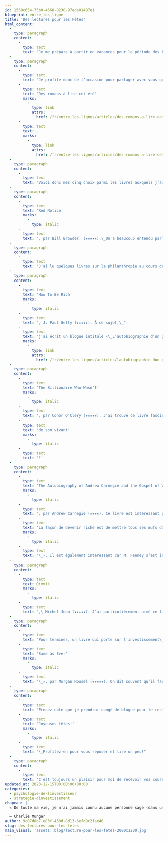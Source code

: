 ```yaml
---
id: 1560c654-75b0-4668-8230-97ede01497e1
blueprint: entre_les_ligne
title: 'Des lectures pour les Fêtes'
html_content:
  -
    type: paragraph
    content:
      -
        type: text
        text: 'Je me prépare à partir en vacances pour la période des Fêtes. Je vous avouerai que ça fera du bien de passer du temps à la chaleur avec ma famille à penser à autre chose que la Bourse. En plus de jouer au tennis, je compte bien m’asseoir souvent (et longtemps) sur une chaise de plage à lire! Et pour bien me sortir du champ boursier et des affaires, je prévois éviter les livres sur la Bourse et la gestion d’entreprise. Les romans seront à l’ordre du jour!'
  -
    type: paragraph
    content:
      -
        type: text
        text: "Je profite donc de l’occasion pour partager avec vous quelques livres que j’ai lus au cours des derniers mois et que j’ai particulièrement appréciés. J’avais d’ailleurs écrit un blogue semblable en juin dernier pour la période estivale\_:\_"
      -
        type: text
        text: 'Des romans à lire cet été'
        marks:
          -
            type: link
            attrs:
              href: /fr/entre-les-lignes/articles/des-romans-a-lire-cet-ete/
      -
        type: text
        text: .
        marks:
          -
            type: link
            attrs:
              href: /fr/entre-les-lignes/articles/des-romans-a-lire-cet-ete/
  -
    type: paragraph
    content:
      -
        type: text
        text: "Voici donc mes cinq choix parmi les livres auxquels j’ai attribué une cote de quatre étoiles ou plus (sur cinq). Prenez note que j’essaie toujours de lire un livre dans sa version originale, française ou anglaise, et non pas des traductions. J’imagine que certains de ces livres sont disponibles en français et en anglais\_:"
  -
    type: paragraph
    content:
      -
        type: text
        text: 'Red Notice'
        marks:
          -
            type: italic
      -
        type: text
        text: ", par Bill Browder, (★★★★★).\_On a beaucoup entendu parler de la Russie et de son système autocratique depuis l’éclatement de la guerre russo-ukrainienne il y bientôt trois ans. Si vous voulez mieux comprendre comment ça se passe en Russie, ce livre est à la fois divertissant et très instructif sur les rouages politiques et économiques de la Russie de Poutine."
  -
    type: paragraph
    content:
      -
        type: text
        text: 'J’ai lu quelques livres sur la philanthropie au cours des derniers mois, dont les trois qui suivent. J’aime ces livres parce qu’ils permettent non seulement de comprendre la philosophie de gestion d’entrepreneurs qui ont connu des succès retentissants au cours de leur carrière dans le domaine des affaires, mais aussi de comprendre comment ils ont décidé de donner leur fortune à la communauté par la suite.'
  -
    type: paragraph
    content:
      -
        type: text
        text: 'How To Be Rich'
        marks:
          -
            type: italic
      -
        type: text
        text: ", J. Paul Getty (★★★★★). À ce sujet,\_"
      -
        type: text
        text: "j’ai écrit un blogue intitulé «\_L’autobiographie d’un grand industriel du XXe siècle \_», en septembre dernier."
        marks:
          -
            type: link
            attrs:
              href: /fr/entre-les-lignes/articles/lautobiographie-dun-grand-industriel-du-xxe-siecle/
  -
    type: paragraph
    content:
      -
        type: text
        text: 'The Billionaire Who Wasn’t'
        marks:
          -
            type: italic
      -
        type: text
        text: ", par Conor O’Clery (★★★★★). J’ai trouvé ce livre fascinant. Il relate la vie de M. Chuck Feeney, décédé le 23 octobre dernier. En plus de créer une entreprise d’une grande valeur au cours de sa carrière (Duty Free Shoppers Group), M. Feeney a donné pratiquement toute sa fortune personnelle à des causes qui lui tenaient à cœur…\_"
      -
        type: text
        text: 'de son vivant'
        marks:
          -
            type: italic
      -
        type: text
        text: '!'
  -
    type: paragraph
    content:
      -
        type: text
        text: 'The Autobiography of Andrew Carnegie and the Gospel of Wealth'
        marks:
          -
            type: italic
      -
        type: text
        text: ", par Andrew Carnegie (★★★★). Ce livre est intéressant pour comprendre le succès d’un grand industriel américain du XXe siècle. C’est dans ce livre que M. Carnegie a écrit une phrase qui est devenue célèbre\_: «\_"
      -
        type: text
        text: 'La façon de devenir riche est de mettre tous ses œufs dans le même panier, puis de surveiller ce panier'
        marks:
          -
            type: italic
      -
        type: text
        text: "\_». Il est également intéressant car M. Feeney s’est inspiré de M. Carnegie et de sa philosophie de philanthropie pour le guider dans ses choix."
  -
    type: paragraph
    content:
      -
        type: text
        text: Qimmik
        marks:
          -
            type: italic
      -
        type: text
        text: ",\_Michel Jean (★★★★★). J’ai particulièrement aimé ce livre de l’auteur québécois qui nous plonge dans la vie traditionnelle d’un couple inuit du Nunavik. L’auteur possède un véritable don pour décrire des paysages d’une grande beauté du Grand Nord québécois."
  -
    type: paragraph
    content:
      -
        type: text
        text: "Pour terminer, un livre qui porte sur l’investissement\_: «\_"
      -
        type: text
        text: 'Same as Ever'
        marks:
          -
            type: italic
      -
        type: text
        text: "\_», par Morgan Housel (★★★★★). On dit souvent qu’il faut se concentrer sur les choses qu’on peut contrôler et tenter de faire abstraction de celles sur lesquelles on n’a aucune emprise. On peut probablement dire la même chose de l’histoire\_: il y a certaines choses qui se sont toujours produites dans le passé et qui se répéteront sans doute dans le futur – l’auteur explique, de manière fort divertissante, qu’un investisseur devrait concentrer son attention sur ces choses."
  -
    type: paragraph
    content:
      -
        type: text
        text: "Prenez note que je prendrai congé de blogue pour le reste de 2023; je serai de retour à compter du 5 janvier prochain. Je profite de l’occasion pour vous remercier de me lire et vous souhaiter de très\_"
      -
        type: text
        text: 'Joyeuses fêtes!'
        marks:
          -
            type: italic
      -
        type: text
        text: "\_Profitez-en pour vous reposer et lire un peu!"
  -
    type: paragraph
    content:
      -
        type: text
        text: 'C’est toujours un plaisir pour moi de recevoir vos courriels me faisant part de vos commentaires, critiques, questions et suggestions.'
updated_at: 2023-12-15T00:00:00+00:00
categories:
  - psychologie-de-linvestisseur
  - strategie-dinvestissement
chapeau: |-
  « De toute ma vie, je n’ai jamais connu aucune personne sage (dans un vaste éventail de sujets) qui ne lisait pas tout le temps – aucune. »

  – Charlie Munger
author: 9c87d8d7-e83f-438d-8d13-6efd9c2fae40
slug: des-lectures-pour-les-fetes
main_visual: 'assets::blog/lecture-pour-les-fetes-2000x1200.jpg'
---
```

